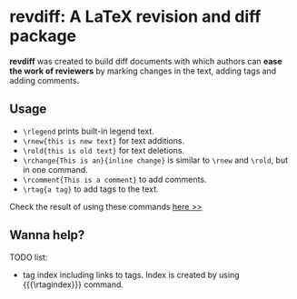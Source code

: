 # revdiff: A LaTeX revision and diff package



**revdiff** was created to build diff documents with which authors
can **ease the work of reviewers** by marking changes in the text, adding
tags and adding comments.


## Usage

* `\rlegend` prints built-in legend text.
* `\rnew{this is new text}` for text additions.
* `\rold{this is old text}` for text deletions.
* `\rchange{This is an}{inline change}` is similar to `\rnew` and `\rold`, but in one command.
* `\rcomment{This is a comment}` to add comments.
* `\rtag{a tag}` to add tags to the text.

Check the result of using these commands [here >>](https://github.com/pedromateo/latex_revdiff/blob/master/test.pdf)

## Wanna help?

TODO list:

* tag index including links to tags. Index is created by using
  {{{\rtagindex}}} command. 




